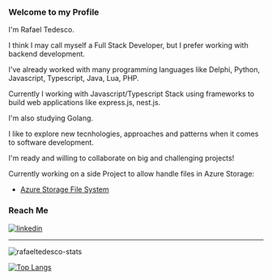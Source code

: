 ### Welcome to my Profile 

I'm Rafael Tedesco.

I think I may call myself a Full Stack Developer, but I prefer working with backend development. 

I've already worked with many programming languages like Delphi, Python, Javascript, Typescript, Java, Lua, PHP.

Currently I working with Javascript/Typescript Stack using frameworks to build web applications like express.js, nest.js.

I'm also studying Golang.

I like to explore new tecnhologies, approaches and patterns when it comes to software development.

I'm ready and willing to collaborate on big and challenging projects!

Currently working on a side Project to allow handle files in Azure Storage: 

- [Azure Storage File System](https://github.com/rafaeltedesco/azure-storage-file-system-full-stack)

### Reach Me
[![linkedin](https://img.shields.io/badge/LinkedIn-0077B5?style=for-the-badge&logo=linkedin&logoColor=white
)](https://www.linkedin.com/in/rafael-tedesco/)

---

![rafaeltedesco-stats](https://github-readme-stats.vercel.app/api?username=rafaeltedesco&show_icons=true&theme=dracula)

[![Top Langs](https://github-readme-stats.vercel.app/api/top-langs/?username=rafaeltedesco&hide=jupyter%20notebook,objective-c&langs_count=10&layout=compact&theme=dracula)](https://github.com/rafaeltedesco/github-readme-stats)
